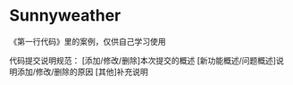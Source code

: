# Sunnyweather
《第一行代码》里的案例，仅供自己学习使用

代码提交说明规范：
[添加/修改/删除]本次提交的概述
[新功能概述/问题概述]说明添加/修改/删除的原因
[其他]补充说明
